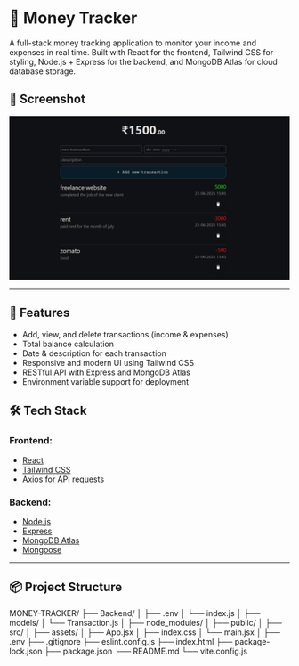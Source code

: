 # 💸 Money Tracker

A full-stack money tracking application to monitor your income and expenses in real time. Built with React for the frontend, Tailwind CSS for styling, Node.js + Express for the backend, and MongoDB Atlas for cloud database storage.

## 📸 Screenshot

![Money Tracker Screenshot](https://github.com/subhaushsingh/Money-Tracker/blob/master/expense-tracker.png?raw=true)

---

## 🚀 Features

- Add, view, and delete transactions (income & expenses)
- Total balance calculation
- Date & description for each transaction
- Responsive and modern UI using Tailwind CSS
- RESTful API with Express and MongoDB Atlas
- Environment variable support for deployment

## 🛠️ Tech Stack

### Frontend:
- [React](https://reactjs.org/)
- [Tailwind CSS](https://tailwindcss.com/)
- [Axios](https://axios-http.com/) for API requests

### Backend:
- [Node.js](https://nodejs.org/)
- [Express](https://expressjs.com/)
- [MongoDB Atlas](https://www.mongodb.com/cloud/atlas)
- [Mongoose](https://mongoosejs.com/)

---

## 📦 Project Structure

MONEY-TRACKER/
├── Backend/
│   ├── .env
│   └── index.js
│
├── models/
│   └── Transaction.js
│
├── node_modules/
│
├── public/
│
├── src/
│   ├── assets/
│   ├── App.jsx
│   ├── index.css
│   └── main.jsx
│
├── .env
├── .gitignore
├── eslint.config.js
├── index.html
├── package-lock.json
├── package.json
├── README.md
└── vite.config.js
